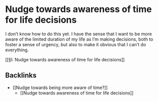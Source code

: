 # Nudge towards awareness of time for life decisions
I don’t know how to do this yet. I have the sense that I want to be more aware of the limited duration of my life as I’m making decisions, both to foster a sense of urgency, but also to make it obvious that I can’t do everything. 

[[§I: Nudge towards awareness of time for life decisions]]

## Backlinks
* [[Nudge towards being more aware of time?]]
	* [[Nudge towards awareness of time for life decisions]]

<!-- {BearID:8C2E7823-C426-465B-B633-5CD7418E4877-21271-00004081D704A457} -->
